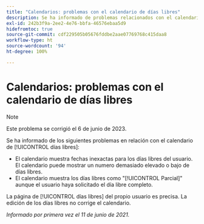 ```yaml
---
title: "Calendarios: problemas con el calendario de días libres"
description: Se ha informado de problemas relacionados con el calendario de días libres.
exl-id: 242b3f9a-2ee2-4e76-bbfa-46576ebaa5d9
hidefromtoc: true
source-git-commit: cdf229505b05676fddbe2aae07769768c415daa8
workflow-type: ht
source-wordcount: '94'
ht-degree: 100%

---
```


# Calendarios: problemas con el calendario de días libres

>[!NOTE]
>
>Este problema se corrigió el 6 de junio de 2023.

Se ha informado de los siguientes problemas en relación con el calendario de [!UICONTROL días libres]:

* El calendario muestra fechas inexactas para los días libres del usuario. El calendario puede mostrar un numero demasiado elevado o bajo de días libres.
* El calendario muestra los días libres como &quot;[!UICONTROL Parcial]&quot; aunque el usuario haya solicitado el día libre completo.

La página de [!UICONTROL días libres] del propio usuario es precisa. La edición de los días libres no corrige el calendario.

_Informado por primera vez el 11 de junio de 2021._
